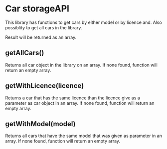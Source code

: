 # Car storageAPI

This library has functions to get cars by either model or by licence and. Also possiblity to get all cars in the library.

Result will be returned as an array.

## **getAllCars()**

Returns all car object in the library on an array. If none found, function will return an empty array.

## **getWithLicence(licence)**

Returns a car that has the same licence than the licence give as a parameter as car object in an array. If none found, function will return an empty array.

## **getWithModel(model)**

Returns all cars that have the same model that was given as parameter in an array. If none found, function will return an empty array.

